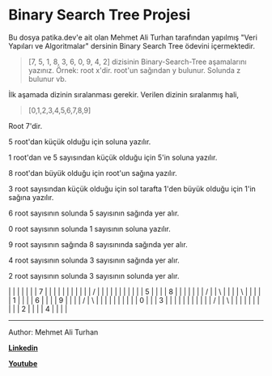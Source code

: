 # Binary Search Tree Projesi
Bu dosya patika.dev'e ait olan Mehmet Ali Turhan tarafından yapılmış "Veri Yapıları ve Algoritmalar" dersinin Binary Search Tree ödevini içermektedir.

>[7, 5, 1, 8, 3, 6, 0, 9, 4, 2] dizisinin Binary-Search-Tree aşamalarını yazınız.
Örnek: root x'dir. root'un sağından y bulunur. Solunda z bulunur vb.

İlk aşamada dizinin sıralanması gerekir. Verilen dizinin sıralanmış hali,

>[0,1,2,3,4,5,6,7,8,9]


Root 7'dir.

5 root'dan küçük olduğu için soluna yazılır.

1 root'dan ve 5 sayısından küçük olduğu için 5'in soluna yazılır.

8 root'dan büyük olduğu için root'un sağına yazılır.

3 root sayısından küçük olduğu için sol tarafta 1'den büyük olduğu için 1'in sağına yazılır.

6 root sayısının solunda 5 sayısının sağında yer alır.

0 root sayısının solunda 1 sayısının soluna yazılır.

9 root sayısının sağında 8 sayısınında sağında yer alır.

4 root sayısının solunda 3 sayısının sağında yer alır.

2 root sayısının solunda 3 sayısının solunda yer alır.


|   |   |   |   |   |   | 7 |   |   |   |   |
|   |   |   |   |   | / |   |  \|   |   |   |
|   |   |   |   | 5 |   |   |   | 8 |   |   |
|   |   |   | / |   | \ |   |   |   | \ |   |
|   |   | 1 |   |   |   | 6 |   |   |   | 9 |
|   |   | / | \	|   |   |   |   |   |   |   |
|   | 0 |   |   | 3 |   |   |   |   |   |   |
|   |   |   | / |   | \ |   |   |   |   |   |
|   |   |   | 2 |   |   |   | 4 |   |   |   |




--------------------------
Author: Mehmet Ali Turhan

**[Linkedin](https://www.linkedin.com/in/mehmet-ali-turhan-43669415b/g)**

**[Youtube](https://www.youtube.com/channel/UCh1HyT37pbPwN6w1wRd43Dg)**
